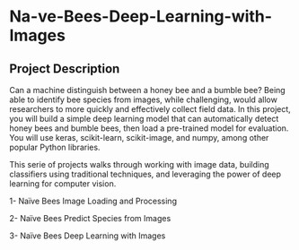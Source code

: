 # Na-ve-Bees-Deep-Learning-with-Images
## Project Description

Can a machine distinguish between a honey bee and a bumble bee? Being able to identify bee species from images, while challenging, would allow researchers to more quickly and effectively collect field data. In this project, you will build a simple deep learning model that can automatically detect honey bees and bumble bees, then load a pre-trained model for evaluation. You will use keras, scikit-learn, scikit-image, and numpy, among other popular Python libraries.

This serie of projects walks through working with image data, building classifiers using traditional techniques, and leveraging the power of deep learning for computer vision.

1- Naïve Bees Image Loading and Processing

2- Naïve Bees Predict Species from Images

3- Naïve Bees Deep Learning with Images



